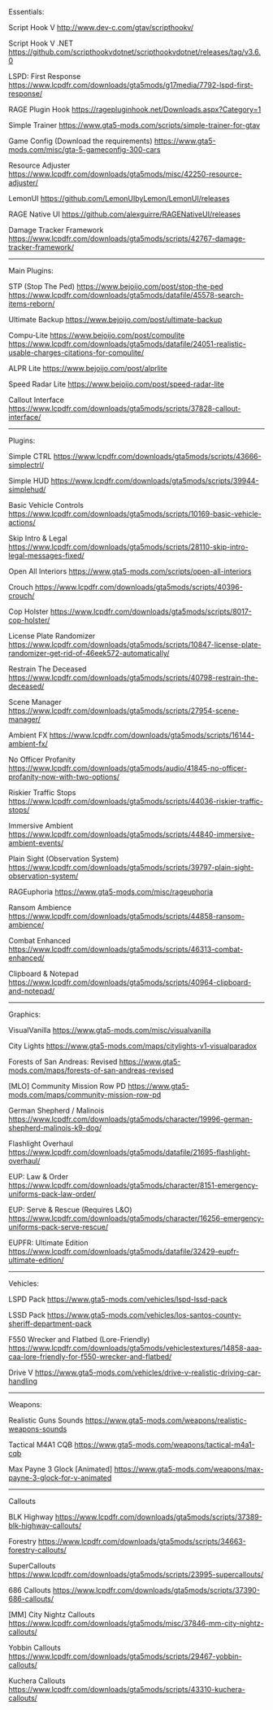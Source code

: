 Essentials:

Script Hook V
http://www.dev-c.com/gtav/scripthookv/

Script Hook V .NET
https://github.com/scripthookvdotnet/scripthookvdotnet/releases/tag/v3.6.0

LSPD: First Response
https://www.lcpdfr.com/downloads/gta5mods/g17media/7792-lspd-first-response/

RAGE Plugin Hook
https://ragepluginhook.net/Downloads.aspx?Category=1

Simple Trainer
https://www.gta5-mods.com/scripts/simple-trainer-for-gtav

Game Config (Download the requirements) 
https://www.gta5-mods.com/misc/gta-5-gameconfig-300-cars

Resource Adjuster
https://www.lcpdfr.com/downloads/gta5mods/misc/42250-resource-adjuster/

LemonUI
https://github.com/LemonUIbyLemon/LemonUI/releases

RAGE Native UI
https://github.com/alexguirre/RAGENativeUI/releases

Damage Tracker Framework
https://www.lcpdfr.com/downloads/gta5mods/scripts/42767-damage-tracker-framework/

---

Main Plugins:

STP (Stop The Ped)
https://www.bejoijo.com/post/stop-the-ped
https://www.lcpdfr.com/downloads/gta5mods/datafile/45578-search-items-reborn/

Ultimate Backup
https://www.bejoijo.com/post/ultimate-backup

Compu-Lite
https://www.bejoijo.com/post/compulite
https://www.lcpdfr.com/downloads/gta5mods/datafile/24051-realistic-usable-charges-citations-for-compulite/

ALPR Lite
https://www.bejoijo.com/post/alprlite

Speed Radar Lite
https://www.bejoijo.com/post/speed-radar-lite

Callout Interface
https://www.lcpdfr.com/downloads/gta5mods/scripts/37828-callout-interface/

---

Plugins:

Simple CTRL
https://www.lcpdfr.com/downloads/gta5mods/scripts/43666-simplectrl/

Simple HUD
https://www.lcpdfr.com/downloads/gta5mods/scripts/39944-simplehud/

Basic Vehicle Controls
https://www.lcpdfr.com/downloads/gta5mods/scripts/10169-basic-vehicle-actions/

Skip Intro & Legal
https://www.lcpdfr.com/downloads/gta5mods/scripts/28110-skip-intro-legal-messages-fixed/

Open All Interiors
https://www.gta5-mods.com/scripts/open-all-interiors

Crouch
https://www.lcpdfr.com/downloads/gta5mods/scripts/40396-crouch/

Cop Holster
https://www.lcpdfr.com/downloads/gta5mods/scripts/8017-cop-holster/

License Plate Randomizer
https://www.lcpdfr.com/downloads/gta5mods/scripts/10847-license-plate-randomizer-get-rid-of-46eek572-automatically/

Restrain The Deceased
https://www.lcpdfr.com/downloads/gta5mods/scripts/40798-restrain-the-deceased/

Scene Manager
https://www.lcpdfr.com/downloads/gta5mods/scripts/27954-scene-manager/

Ambient FX
https://www.lcpdfr.com/downloads/gta5mods/scripts/16144-ambient-fx/

No Officer Profanity
https://www.lcpdfr.com/downloads/gta5mods/audio/41845-no-officer-profanity-now-with-two-options/

Riskier Traffic Stops
https://www.lcpdfr.com/downloads/gta5mods/scripts/44036-riskier-traffic-stops/

Immersive Ambient
https://www.lcpdfr.com/downloads/gta5mods/scripts/44840-immersive-ambient-events/

Plain Sight (Observation System)
https://www.lcpdfr.com/downloads/gta5mods/scripts/39797-plain-sight-observation-system/

RAGEuphoria
https://www.gta5-mods.com/misc/rageuphoria

Ransom Ambience
https://www.lcpdfr.com/downloads/gta5mods/scripts/44858-ransom-ambience/

Combat Enhanced
https://www.lcpdfr.com/downloads/gta5mods/scripts/46313-combat-enhanced/

Clipboard & Notepad
https://www.lcpdfr.com/downloads/gta5mods/scripts/40964-clipboard-and-notepad/

---

Graphics:

VisualVanilla
https://www.gta5-mods.com/misc/visualvanilla

City Lights
https://www.gta5-mods.com/maps/citylights-v1-visualparadox

Forests of San Andreas: Revised
https://www.gta5-mods.com/maps/forests-of-san-andreas-revised

[MLO] Community Mission Row PD
https://www.gta5-mods.com/maps/community-mission-row-pd

German Shepherd / Malinois
https://www.lcpdfr.com/downloads/gta5mods/character/19996-german-shepherd-malinois-k9-dog/

Flashlight Overhaul
https://www.lcpdfr.com/downloads/gta5mods/datafile/21695-flashlight-overhaul/

EUP: Law & Order
https://www.lcpdfr.com/downloads/gta5mods/character/8151-emergency-uniforms-pack-law-order/

EUP: Serve & Rescue (Requires L&O)
https://www.lcpdfr.com/downloads/gta5mods/character/16256-emergency-uniforms-pack-serve-rescue/

EUPFR: Ultimate Edition
https://www.lcpdfr.com/downloads/gta5mods/datafile/32429-eupfr-ultimate-edition/

---

Vehicles: 

LSPD Pack
https://www.gta5-mods.com/vehicles/lspd-lssd-pack

LSSD Pack
https://www.gta5-mods.com/vehicles/los-santos-county-sheriff-department-pack

F550 Wrecker and Flatbed (Lore-Friendly)
https://www.lcpdfr.com/downloads/gta5mods/vehiclestextures/14858-aaa-caa-lore-friendly-for-f550-wrecker-and-flatbed/

Drive V
https://www.gta5-mods.com/vehicles/drive-v-realistic-driving-car-handling

---

Weapons:

Realistic Guns Sounds
https://www.gta5-mods.com/weapons/realistic-weapons-sounds

Tactical M4A1 CQB
https://www.gta5-mods.com/weapons/tactical-m4a1-cqb

Max Payne 3 Glock [Animated]
https://www.gta5-mods.com/weapons/max-payne-3-glock-for-v-animated

---

Callouts

BLK Highway
https://www.lcpdfr.com/downloads/gta5mods/scripts/37389-blk-highway-callouts/

Forestry
https://www.lcpdfr.com/downloads/gta5mods/scripts/34663-forestry-callouts/

SuperCallouts
https://www.lcpdfr.com/downloads/gta5mods/scripts/23995-supercallouts/

686 Callouts
https://www.lcpdfr.com/downloads/gta5mods/scripts/37390-686-callouts/

[MM] City Nightz Callouts
https://www.lcpdfr.com/downloads/gta5mods/misc/37846-mm-city-nightz-callouts/

Yobbin Callouts
https://www.lcpdfr.com/downloads/gta5mods/scripts/29467-yobbin-callouts/

Kuchera Callouts
https://www.lcpdfr.com/downloads/gta5mods/scripts/43310-kuchera-callouts/
